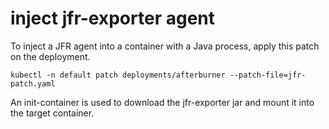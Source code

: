 # inject jfr-exporter agent

To inject a JFR agent into a container with a Java process, apply this patch on the deployment.

    kubectl -n default patch deployments/afterburner --patch-file=jfr-patch.yaml
    
An init-container is used to download the jfr-exporter jar and mount it into the target container.
